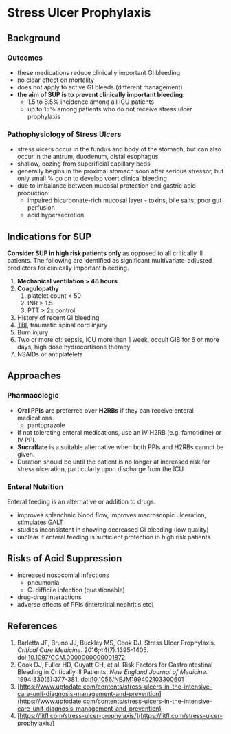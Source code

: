 # Stress Ulcer Prophylaxis
## Background
### Outcomes
-   these medications reduce clinically important GI bleeding
-   no clear effect on mortality
-   does not apply to active GI bleeds (different management)
-   **the aim of SUP is to prevent clinically important bleeding:**
    -   1.5 to 8.5% incidence among all ICU patients
    -   up to 15% among patients who do not receive stress ulcer prophylaxis

### Pathophysiology of Stress Ulcers
-   stress ulcers occur in the fundus and body of the stomach, but can also occur in the antrum, duodenum, distal esophagus
-   shallow, oozing from superificial capillary beds
-   generally begins in the proximal stomach soon after serious stressor, but only small % go on to develop voert clinical bleeding
-   due to imbalance between mucosal protection and gastric acid production:
    -   impaired bicarbonate-rich mucosal layer - toxins, bile salts, poor gut perfusion
    -   acid hypersecretion

## Indications for SUP
**Consider SUP in high risk patients** **only** as opposed to all critically ill patients. The following are identified as significant multivariate-adjusted predictors for clinically important bleeding.

1.  **Mechanical ventilation > 48 hours**
2.  **Coagulopathy**
    1.  platelet count < 50
    2.  INR > 1.5
    3.  PTT > 2x control
3.  History of recent GI bleeding
4.  [TBI](../Neuro%20Critical%20Care/Traumatic%20Brain%20Injury.md), traumatic spinal cord injury
5.  Burn injury
6.  Two or more of: sepsis, ICU more than 1 week, occult GIB for 6 or more days, high dose hydrocortisone therapy
7.  NSAIDs or antiplatelets

## Approaches
### Pharmacologic
-   **Oral PPIs** are preferred over **H2RBs** if they can receive enteral medications.  
    -   pantoprazole
-   If not tolerating enteral medications, use an IV H2RB (e.g. famotidine) or IV PPI.
-   **Sucralfate** is a suitable alternative when both PPIs and H2RBs cannot be given.
-   Duration should be until the patient is no longer at increased risk for stress ulceration, particularly upon discharge from the ICU

### Enteral Nutrition
Enteral feeding is an alternative or addition to drugs.
-   improves splanchnic blood flow, improves macroscopic ulceration, stimulates GALT
-   studies inconsistent in showing decreased GI bleeding (low quality)
-   unclear if enteral feeding is sufficient protection in high risk patients

## Risks of Acid Suppression
-   increased nosocomial infections
    -   pneumonia
    -   C. difficile infection (questionable)
-   drug-drug interactions
-   adverse effects of PPIs (interstitial nephritis etc)

## References
1.  Barletta JF, Bruno JJ, Buckley MS, Cook DJ. Stress Ulcer Prophylaxis. _Critical Care Medicine_. 2016;44(7):1395-1405. doi:[10.1097/CCM.0000000000001872](https://doi.org/10.1097/CCM.0000000000001872)
2.  Cook DJ, Fuller HD, Guyatt GH, et al. Risk Factors for Gastrointestinal Bleeding in Critically Ill Patients. _New England Journal of Medicine_. 1994;330(6):377-381. doi:[10.1056/NEJM199402103300601](https://doi.org/10.1056/NEJM199402103300601)
3.  [https://www.uptodate.com/contents/stress-ulcers-in-the-intensive-care-unit-diagnosis-management-and-prevention](https://www.uptodate.com/contents/stress-ulcers-in-the-intensive-care-unit-diagnosis-management-and-prevention)
4.  [https://litfl.com/stress-ulcer-prophylaxis/](https://litfl.com/stress-ulcer-prophylaxis/)